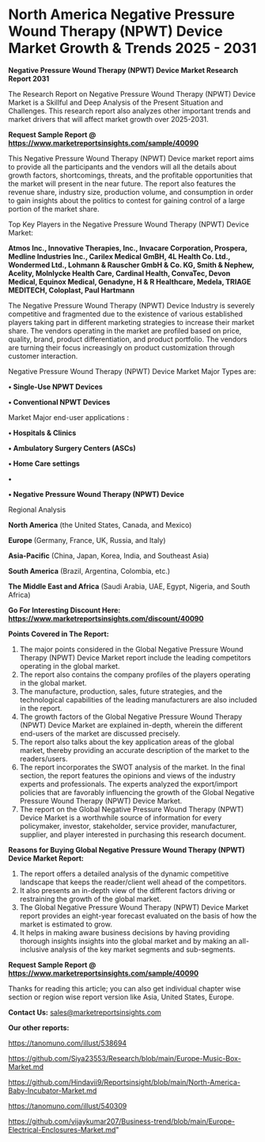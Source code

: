 # North America Negative Pressure Wound Therapy (NPWT) Device Market Growth & Trends 2025 - 2031

<strong>Negative Pressure Wound Therapy (NPWT) Device Market Research Report 2031</strong>

The Research Report on Negative Pressure Wound Therapy (NPWT) Device Market is a Skillful and Deep Analysis of the Present Situation and Challenges. This research report also analyzes other important trends and market drivers that will affect market growth over 2025-2031.

<strong>Request Sample Report @ <a href=https://www.marketreportsinsights.com/sample/40090>https://www.marketreportsinsights.com/sample/40090</a></strong>

This Negative Pressure Wound Therapy (NPWT) Device market report aims to provide all the participants and the vendors will all the details about growth factors, shortcomings, threats, and the profitable opportunities that the market will present in the near future. The report also features the revenue share, industry size, production volume, and consumption in order to gain insights about the politics to contest for gaining control of a large portion of the market share.

Top Key Players in the Negative Pressure Wound Therapy (NPWT) Device Market:

<strong>Atmos Inc., Innovative Therapies, Inc., Invacare Corporation, Prospera, Medline Industries Inc., Carilex Medical GmBH, 4L Health Co. Ltd., Wondermed Ltd., Lohmann & Rauscher GmbH & Co. KG, Smith & Nephew, Acelity, Molnlycke Health Care, Cardinal Health, ConvaTec, Devon Medical, Equinox Medical, Genadyne, H & R Healthcare, Medela, TRIAGE MEDITECH, Coloplast, Paul Hartmann</strong>

The Negative Pressure Wound Therapy (NPWT) Device Industry is severely competitive and fragmented due to the existence of various established players taking part in different marketing strategies to increase their market share. The vendors operating in the market are profiled based on price, quality, brand, product differentiation, and product portfolio. The vendors are turning their focus increasingly on product customization through customer interaction.

Negative Pressure Wound Therapy (NPWT) Device Market Major Types are:

<strong>•  Single-Use NPWT Devices

•  Conventional NPWT Devices</strong>

Market Major end-user applications :

<strong>•  Hospitals & Clinics

•  Ambulatory Surgery Centers (ASCs)

•  Home Care settings

•  

•  Negative Pressure Wound Therapy (NPWT) Device</strong>

Regional Analysis

</u><strong><b>North America</b></strong> (the United States, Canada, and Mexico)

<strong><b>Europe </b></strong>(Germany, France, UK, Russia, and Italy)

<strong><b>Asia-Pacific</b></strong> (China, Japan, Korea, India, and Southeast Asia)

<strong><b>South America</b></strong> (Brazil, Argentina, Colombia, etc.)

<strong><b>The Middle East and Africa</b></strong> (Saudi Arabia, UAE, Egypt, Nigeria, and South Africa)

<strong>Go For Interesting Discount Here: <a href=https://www.marketreportsinsights.com/discount/40090>https://www.marketreportsinsights.com/discount/40090</a></strong>

<strong>Points Covered in The Report:</strong>
<ol>
  <li>The major points considered in the Global Negative Pressure Wound Therapy (NPWT) Device Market report include the leading competitors operating in the global market.</li>
  <li>The report also contains the company profiles of the players operating in the global market.</li>
  <li>The manufacture, production, sales, future strategies, and the technological capabilities of the leading manufacturers are also included in the report.</li>
  <li>The growth factors of the Global Negative Pressure Wound Therapy (NPWT) Device Market are explained in-depth, wherein the different end-users of the market are discussed precisely.</li>
  <li>The report also talks about the key application areas of the global market, thereby providing an accurate description of the market to the readers/users.</li>
  <li>The report incorporates the SWOT analysis of the market. In the final section, the report features the opinions and views of the industry experts and professionals. The experts analyzed the export/import policies that are favorably influencing the growth of the Global Negative Pressure Wound Therapy (NPWT) Device Market.</li>
  <li>The report on the Global Negative Pressure Wound Therapy (NPWT) Device Market is a worthwhile source of information for every policymaker, investor, stakeholder, service provider, manufacturer, supplier, and player interested in purchasing this research document.</li>
</ol>
<strong>Reasons for Buying Global Negative Pressure Wound Therapy (NPWT) Device Market Report:</strong>

<ol>
  <li>The report offers a detailed analysis of the dynamic competitive landscape that keeps the reader/client well ahead of the competitors.</li>
  <li>It also presents an in-depth view of the different factors driving or restraining the growth of the global market.</li>
  <li>The Global Negative Pressure Wound Therapy (NPWT) Device Market report provides an eight-year forecast evaluated on the basis of how the market is estimated to grow.</li>
  <li>It helps in making aware business decisions by having providing thorough insights insights into the global market and by making an all-inclusive analysis of the key market segments and sub-segments.</li>
</ol>
<strong>Request Sample Report @ <a href=https://www.marketreportsinsights.com/sample/40090>https://www.marketreportsinsights.com/sample/40090</a></strong>


Thanks for reading this article; you can also get individual chapter wise section or region wise report version like Asia, United States, Europe.

<strong>Contact Us:</strong>
sales@marketreportsinsights.com

<strong>Our other reports:</strong>

<a href=https://tanomuno.com/illust/538694>https://tanomuno.com/illust/538694</a>

<a href=https://github.com/Siya23553/Research/blob/main/Europe-Music-Box-Market.md>https://github.com/Siya23553/Research/blob/main/Europe-Music-Box-Market.md</a>

<a href=https://github.com/Hindavii9/Reportsinsight/blob/main/North-America-Baby-Incubator-Market.md>https://github.com/Hindavii9/Reportsinsight/blob/main/North-America-Baby-Incubator-Market.md</a>

<a href=https://tanomuno.com/illust/540309>https://tanomuno.com/illust/540309</a>

<a href=https://github.com/vijaykumar207/Business-trend/blob/main/Europe-Electrical-Enclosures-Market.md>https://github.com/vijaykumar207/Business-trend/blob/main/Europe-Electrical-Enclosures-Market.md</a>"
